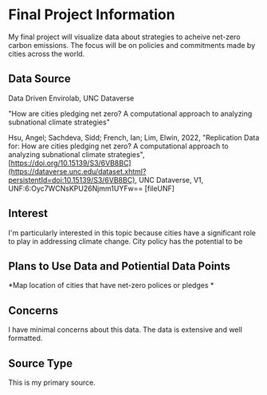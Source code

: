 # Final Project Information
My final project will visualize data about strategies to acheive net-zero carbon emissions. The focus will be on policies and commitments made by cities across the world.

## Data Source
Data Driven Envirolab, UNC Dataverse

"How are cities pledging net zero? A computational approach to analyzing subnational climate strategies"

Hsu, Angel; Sachdeva, Sidd; French, Ian; Lim, Elwin, 2022, "Replication Data for: How are cities pledging net zero? A computational approach to analyzing subnational climate strategies", [https://doi.org/10.15139/S3/6VB8BC](https://dataverse.unc.edu/dataset.xhtml?persistentId=doi:10.15139/S3/6VB8BC), UNC Dataverse, V1, UNF:6:Oyc7WCNsKPU26Njmm1UYFw== [fileUNF]

## Interest
I'm particularly interested in this topic because cities have a significant role to play in addressing climate change. City policy has the potential to be 

## Plans to Use Data and Potiential Data Points
  *Map location of cities that have net-zero polices or pledges
  *

## Concerns
I have minimal concerns about this data. The data is extensive and well formatted.

## Source Type
This is my primary source.
